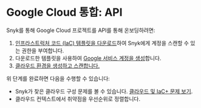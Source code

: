 # Google Cloud 통합: API

Snyk를 통해 Google Cloud 프로젝트를 API를 통해 온보딩하려면:

1. [인프라스트럭처 코드 (IaC) 템플릿을 다운로드](step-1-download-service-account-iac-template-api.md)하여 Snyk에게 계정을 스캔할 수 있는 권한을 부여합니다.
2. 다운로드한 템플릿을 사용하여 [Google 서비스 계정을 생성](step-2-create-the-google-service-account-api.md)합니다.
3. [클라우드 환경을 생성하고 스캔합니다.](step-3-create-and-scan-a-snyk-cloud-environment-for-google-api.md)

위 단계를 완료하면 다음을 수행할 수 있습니다:

* Snyk가 찾은 클라우드 구성 문제를 볼 수 있습니다. [클라우드 및 IaC+ 문제 보기](../../../../../scan-with-snyk/snyk-iac/getting-started-with-iac+-and-cloud-scans/manage-iac+-and-cloud-issues/).
* 클라우드 컨텍스트에서 취약점을 우선순위로 정렬합니다.